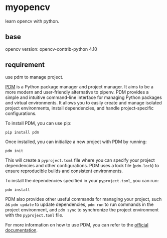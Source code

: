 # myopencv

learn opencv with python.

## base

opencv version: opencv-contrib-python 4.10


## requirement
use pdm to manage project.

[PDM](https://pdm.fming.dev/) is a Python package manager and project manager. It aims to be a more modern and user-friendly alternative to pipenv. PDM provides a simple and intuitive command-line interface for managing Python packages and virtual environments. It allows you to easily create and manage isolated project environments, install dependencies, and handle project-specific configurations.

To install PDM, you can use pip:

```
pip install pdm
```

Once installed, you can initialize a new project with PDM by running:

```
pdm init
```

This will create a `pyproject.toml` file where you can specify your project dependencies and other configurations. PDM uses a lock file (`pdm.lock`) to ensure reproducible builds and consistent environments.

To install the dependencies specified in your `pyproject.toml`, you can run:

```
pdm install
```

PDM also provides other useful commands for managing your project, such as `pdm update` to update dependencies, `pdm run` to run commands in the project environment, and `pdm sync` to synchronize the project environment with the `pyproject.toml` file.

For more information on how to use PDM, you can refer to the [official documentation](https://pdm.fming.dev/).
